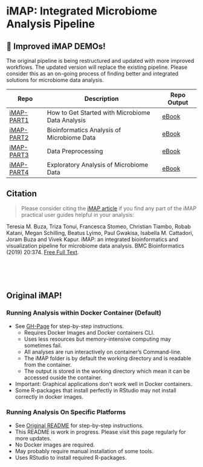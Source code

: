 # iMAP: Integrated Microbiome Analysis Pipeline

## :tada: Improved iMAP DEMOs!

The original pipeline is being restructured and updated with more improved workflows. The updated version will replace the existing pipeline. Please consider this as an on-going process of finding better and integrated solutions for microbiome data analysis.


|Repo| Description| Repo Output|
|-------------------------|---------------------------------------------------|-----------------|
| [iMAP-PART1](https://github.com/tmbuza/iMAP-part1/) | How to Get Started with Microbiome Data Analysis | [eBook](https://complexdatainsights.com/books/microbiome-analysis/getting-started) |
| [iMAP-PART2](https://github.com/tmbuza/iMAP-part2/) | Bioinformatics Analysis of Microbiome Data | [eBook](https://complexdatainsights.com/books/microbiome-analysis/bioinformatics-analysis) |
| [iMAP-PART3](https://github.com/tmbuza/iMAP-part3/) | Data Preprocessing | [eBook](https://complexdatainsights.com/books/microbiome-analysis/data-preprocessing) |
| [iMAP-PART4](https://github.com/tmbuza/iMAP-part4/) | Exploratory Analysis of Microbiome Data | [eBook](https://complexdatainsights.com/books/microbiome-analysis/exploratory-analysis) |


## Citation
> Please consider citing the [iMAP article](https://rdcu.be/b5iVj) if you find any part of the iMAP practical user guides helpful in your analysis:

Teresia M. Buza, Triza Tonui, Francesca Stomeo, Christian Tiambo, Robab Katani, Megan Schilling, Beatus Lyimo, Paul Gwakisa, Isabella M. Cattadori, Joram Buza and Vivek Kapur. iMAP: an integrated bioinformatics and visualization pipeline for microbiome data analysis. BMC Bioinformatics (2019) 20:374. [Free Full Text](https://pubmed.ncbi.nlm.nih.gov/31269897/).


<br>
<br>
<br>

## Original iMAP!

### Running Analysis within Docker Container (Default)
* See [GH-Page](https://tmbuza.github.io/iMAP/) for step-by-step instructions.
	* Requires Docker Images and Docker containers CLI.
	* Uses less resources but memory-intensive computing may sometimes fail.
	* All analyses are run interactively on container’s Command-line.
	* The iMAP folder is by default the working directory and is readable from the container.
	* The output is stored in the working directory which mean it can be accessed ouside the container.
* Important: Graphical applications don't work well in Docker containers. 
* Some R-packages that install perfectly in RStudio may not install correctly in docker images.



### Running Analysis On Specific Platforms
* See [Original README](https://github.com/tmbuza/iMAP/_README) for step-by-step instructions.
* This README is work in progress. Please visit this page regularly for more updates.
* No Docker images are required.
* May probably require manual installation of some tools.
* Uses RStudio to install required R-packages.

